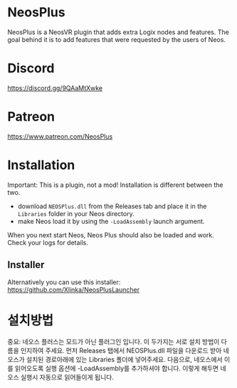 # NeosPlus
NeosPlus is a NeosVR plugin that adds extra Logix nodes and features. The goal behind it is to add features that were requested by the users of Neos.  

# Discord
https://discord.gg/9QAaMtXwke
# Patreon
https://www.patreon.com/NeosPlus

# Installation
Important: This is a plugin, not a mod! Installation is different between the two.  

- download `NEOSPlus.dll` from the Releases tab and place it in the `Libraries` folder in your Neos directory.  
- make Neos load it by using the `-LoadAssembly` launch argument.

When you next start Neos, Neos Plus should also be loaded and work. Check your logs for details.

## Installer
Alternatively you can use this installer: https://github.com/Xlinka/NeosPlusLauncher
 
# 설치방법
중요: 네오스 플러스는 모드가 아닌 플러그인 입니다. 이 두가지는 서로 설치 방법이 다름을 인지하여 주세요.
먼저 Releases 탭에서 NEOSPlus.dll 파일을 다운로드 받아 네오스가 설치된 경로아래에 있는 Libraries 폴더에 넣어주세요.
다음으로, 네오스에서 이를 읽어오도록 실행 옵션에 -LoadAssembly를 추가하셔야 합니다.
이렇게 해두면 네오스 실행시 자동으로 읽어들이게 됩니다.
